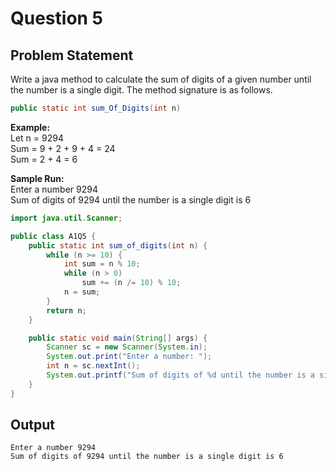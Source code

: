 # Question 5

## Problem Statement
Write a java method to calculate the sum of digits of a given number until the number is a single digit. The method signature is as follows. 
```java 
public static int sum_Of_Digits(int n)
``` 

__Example:__ <br>
Let n = 9294 <br>
Sum = 9 + 2 + 9 + 4 = 24 <br>
Sum = 2 + 4 = 6

__Sample Run:__<br> 
Enter a number 9294 <br>
Sum of digits of 9294 until the number is a single digit is 6

```java
import java.util.Scanner;

public class A1Q5 {
    public static int sum_of_digits(int n) {
        while (n >= 10) {
            int sum = n % 10;
            while (n > 0)
                sum += (n /= 10) % 10;
            n = sum;
        }
        return n;
    }

    public static void main(String[] args) {
        Scanner sc = new Scanner(System.in);
        System.out.print("Enter a number: ");
        int n = sc.nextInt();
        System.out.printf("Sum of digits of %d until the number is a single digit is %d", n, sum_of_digits(n));
    }
}

```

## Output

```
Enter a number 9294
Sum of digits of 9294 until the number is a single digit is 6
```